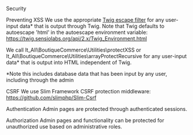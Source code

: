 Security

Preventing XSS
We use the appropriate <a href="https://twig.sensiolabs.org/doc/2.x/filters/escape.html" target="_blank">Twig escape filter</a> for any user-input data* that is output through Twig. Note that Twig defaults to autoescape 'html' in the autoescape environment variable: https://twig.sensiolabs.org/api/2.x/Twig_Environment.html

We call It_All\BoutiqueCommerce\Utilities\protectXSS or It_All\BoutiqueCommerce\Utilities\arrayProtectRecursive for any user-input data* that is output into HTML independent of Twig.

*Note this includes database data that has been input by any user, including through the admin

CSRF
We use Slim Framework CSRF protection middleware:
https://github.com/slimphp/Slim-Csrf

Authentication
Admin pages are protected through authenticated sessions.

Authorization
Admin pages and functionality can be protected for unauthorized use based on administrative roles.